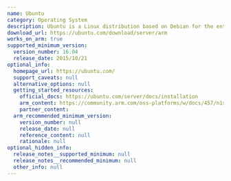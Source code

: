 ```yaml
---
name: Ubuntu
category: Operating System
description: Ubuntu is a Linux distribution based on Debian for the enterprise server, desktop, cloud, and IoT.
download_url: https://ubuntu.com/download/server/arm
works_on_arm: true
supported_minimum_version:
  version_number: 16.04
  release_date: 2015/10/21
optional_info:
  homepage_url: https://ubuntu.com/
  support_caveats: null
  alternative_options: null
  getting_started_resources:
    official_docs: https://ubuntu.com/server/docs/installation
    arm_content: https://community.arm.com/oss-platforms/w/docs/457/n1sdp-getting-started-guide
    partner_content:
  arm_recommended_minimum_version:
    version_number: null
    release_date: null
    reference_content: null
    rationale: null
optional_hidden_info:
  release_notes__supported_minimum: null
  release_notes__recommended_minimum: null
  other_info: null
---
```

